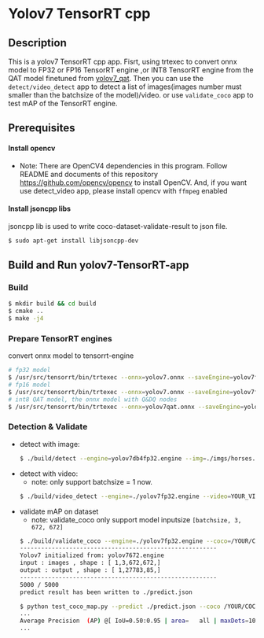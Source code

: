 # Yolov7 TensorRT cpp

## Description
This is a yolov7 TensorRT cpp app. Fisrt, using trtexec to convert onnx model to FP32 or FP16 TensorRT engine ,or INT8 TensorRT engine from the QAT model finetuned from [yolov7_qat](../yolov7_qat).
Then you can use the `detect/video_detect` app to detect a list of images(images number must smaller than the batchsize of the model)/video. or use `validate_coco` app to test mAP of the TensorRT engine.
## Prerequisites
#### Install opencv
- Note: There are OpenCV4 dependencies in this program. 
Follow README and documents of this repository https://github.com/opencv/opencv to install OpenCV.
And, if you want use detect_video app, please install opencv with `ffmpeg` enabled

#### Install jsoncpp libs
jsoncpp lib is used to write coco-dataset-validate-result to json file. 
```bash
$ sudo apt-get install libjsoncpp-dev
```
## Build and Run yolov7-TensorRT-app
### Build
```bash
$ mkdir build && cd build
$ cmake ..
$ make -j4
```

### Prepare TensorRT engines

convert onnx model to tensorrt-engine
```bash
# fp32 model
$ /usr/src/tensorrt/bin/trtexec --onnx=yolov7.onnx --saveEngine=yolov7fp32.engine
# fp16 model
$ /usr/src/tensorrt/bin/trtexec --onnx=yolov7.onnx --saveEngine=yolov7fp16.engine --fp16
# int8 QAT model, the onnx model with Q&DQ nodes
$ /usr/src/tensorrt/bin/trtexec --onnx=yolov7qat.onnx --saveEngine=yolov7QAT.engine --fp16 --int8
```
### Detection & Validate
- detect with image:
    ```bash
    $ ./build/detect --engine=yolov7db4fp32.engine --img=./imgs/horses.jpg,./imgs/zidane.jpg
    ```
- detect with video:
    - note: only support batchsize = 1 now.
    ```bash
    $ ./build/video_detect --engine=./yolov7fp32.engine --video=YOUR_VIDEO_PATH.mp4
    ```
- validate mAP on dataset
    - note: validate_coco only support model inputsize `[batchsize, 3, 672, 672]`
    ```bash
    $ ./build/validate_coco --engine=./yolov7fp32.engine --coco=/YOUR/COCO/DATA/PATH/
    --------------------------------------------------------
    Yolov7 initialized from: yolov7672.engine
    input : images , shape : [ 1,3,672,672,]
    output : output , shape : [ 1,27783,85,]
    --------------------------------------------------------
    5000 / 5000
    predict result has been written to ./predict.json

    $ python test_coco_map.py --predict ./predict.json --coco /YOUR/COCO/DATA/PATH/
    ...
    Average Precision  (AP) @[ IoU=0.50:0.95 | area=   all | maxDets=100 ] = 0.51005
    ...
    ```
